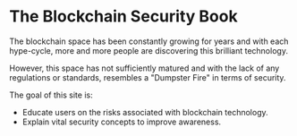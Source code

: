 # The Blockchain Security Book
The blockchain space has been constantly growing for years and with each hype-cycle, more and more people are discovering this brilliant technology.

However, this space has not sufficiently matured and with the lack of any regulations or standards, resembles a "Dumpster Fire" in terms of security.

The goal of this site is:
+ Educate users on the risks associated with blockchain technology.
+ Explain vital security concepts to improve awareness.
